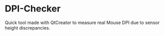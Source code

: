 # DPI-Checker
 Quick tool made with QtCreator to measure real Mouse DPI due to sensor height discrepancies.
